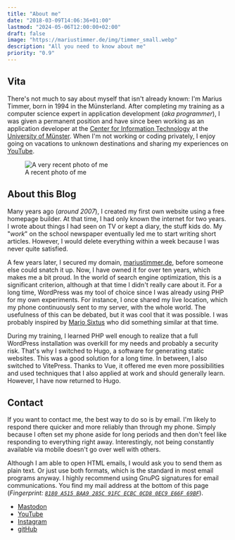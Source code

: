 ```yaml
---
title: "About me"
date: "2018-03-09T14:06:36+01:00"
lastmod: "2024-05-06T12:00:00+02:00"
draft: false
image: "https://mariustimmer.de/img/timmer_small.webp"
description: "All you need to know about me"
priority: "0.9"
---
```


## Vita
There's not much to say about myself that isn't already known: I'm Marius Timmer,
born in 1994 in the Münsterland. After completing my training as a computer science
expert in application development (_aka programmer_), I was given a permanent
position and have since been working as an application developer at the [Center
for Information Technology](https://www.uni-muenster.de/IT/en/) at the [University
of Münster](https://www.uni-muenster.de/en/). When I'm not working or coding
privately, I enjoy going on vacations to unknown destinations and sharing
my experiences on [YouTube](https://www.youtube.com/channel/UCIROfdOW4gffuwYVNE1nwGg).

<figure class="right col3">
    <img
        alt="A very recent photo of me"
        src="/img/timmer.webp"
        srcset="/img/timmer_small.webp  480w,
                /img/timmer_medium.webp 960w,
                /img/timmer.webp 1024w"
    />
    <figcaption>A recent photo of me</figcaption>
</figure>

## About this Blog
Many years ago (_around 2007_), I created my first own website using a free homepage
builder. At that time, I had only known the internet for two years. I wrote about
things I had seen on TV or kept a diary, the stuff kids do. My "_work_" on the
school newspaper eventually led me to start writing short articles. However, I would
delete everything within a week because I was never quite satisfied.

A few years later, I secured my domain, [mariustimmer.de](https://mariustimmer.de/en/),
before someone else could snatch it up. Now, I have owned it for over ten years, which
makes me a bit proud. In the world of search engine optimization, this is a significant
criterion, although at that time I didn't really care about it. For a long time,
WordPress was my tool of choice since I was already using PHP for my own experiments.
For instance, I once shared my live location, which my phone continuously sent to
my server, with the whole world. The usefulness of this can be debated, but it was
cool that it was possible. I was probably inspired by [Mario Sixtus](https://mastodon.social/@sixtus)
who did something similar at that time.

During my training, I learned PHP well enough to realize that a full WordPress installation
was overkill for my needs and probably a security risk. That's why I switched to Hugo,
a software for generating static websites. This was a good solution for a long time.
In between, I also switched to VitePress. Thanks to Vue, it offered me even more
possibilities and used techniques that I also applied at work and should generally
learn. However, I have now returned to Hugo.

## Contact
If you want to contact me, the best way to do so is by email. I'm likely to respond
there quicker and more reliably than through my phone. Simply because I often set
my phone aside for long periods and then don't feel like responding to everything
right away. Interestingly, not being constantly available via mobile doesn't go
over well with others.

Although I am able to open HTML emails, I would ask you to send them as plain text.
Or just use both formats, which is the standard in most email programs anyway.
I highly recommend using GnuPG signatures for email communications. You find my
mail address at the bottom of this page
(_Fingerprint: [`8180 A515 BAA9 285C 91FC ECBC 0CD8 0EC9 E66F 69BF`](/8180A515BAA9285C91FCECBC0CD80EC9E66F69BF.asc)_).

 - [Mastodon](https://mastodon.mariustimmer.de/@timmer)
 - [YouTube](https://www.youtube.com/channel/UCKllWK67NhLhk6QAwLelVyA)
 - [Instagram](https://instagram.com/@timmer94)
 - [gitHub](https://github.com/mariustimmer)